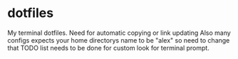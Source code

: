 # dotfiles
My terminal dotfiles.
Need for automatic copying or link updating
Also many configs expects your home directorys name to be "alex" so need to change that
TODO list needs to be done for custom look for terminal prompt.
